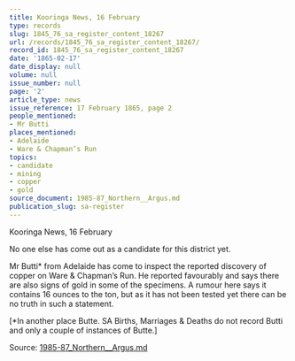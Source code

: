 ```yaml
---
title: Kooringa News, 16 February
type: records
slug: 1845_76_sa_register_content_18267
url: /records/1845_76_sa_register_content_18267/
record_id: 1845_76_sa_register_content_18267
date: '1865-02-17'
date_display: null
volume: null
issue_number: null
page: '2'
article_type: news
issue_reference: 17 February 1865, page 2
people_mentioned:
- Mr Butti
places_mentioned:
- Adelaide
- Ware & Chapman’s Run
topics:
- candidate
- mining
- copper
- gold
source_document: 1985-87_Northern__Argus.md
publication_slug: sa-register
---
```


Kooringa News, 16 February

No one else has come out as a candidate for this district yet.

Mr Butti* from Adelaide has come to inspect the reported discovery of copper on Ware & Chapman’s Run.  He reported favourably and says there are also signs of gold in some of the specimens.  A rumour here says it contains 16 ounces to the ton, but as it has not been tested yet there can be no truth in such a statement.

[*In another place Butte.  SA Births, Marriages & Deaths do not record Butti and only a couple of instances of Butte.]

Source: [1985-87_Northern__Argus.md](/downloads/markdown/1985-87_Northern__Argus.md)
